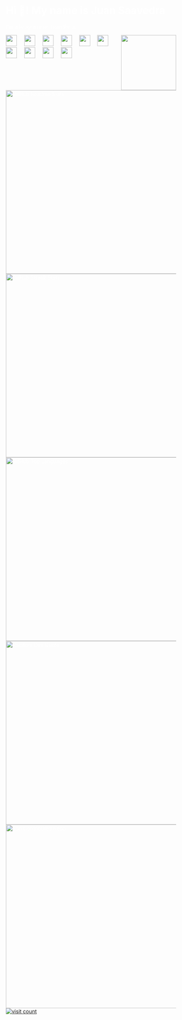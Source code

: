 <!-- Asegúrate de colocar el GIF en una ubicación visible y apropiada dentro de tu README -->
<div style="position: relative; background: url('https://github.com/JaspCode/JaspCode/blob/main/images/fondo.gif') no-repeat center center fixed; background-size: cover; padding: 20px; color: white;">

  <!-- Contenido del README -->
  <h1>Hi 👋! My name is Juan Saavedra</h1>
  <p>I'm a Programmer from Peru.</p>
  
  <!-- Inserta el GIF animado -->
  <img align="right" height="150" src="https://i.imgflip.com/65efzo.gif" />
  
  <!-- Tech Stack -->
  <div align="left">
    <img src="https://cdn.jsdelivr.net/gh/devicons/devicon/icons/javascript/javascript-original.svg" height="30" alt="javascript logo" />
    <img width="12" />
    <img src="https://cdn.jsdelivr.net/gh/devicons/devicon/icons/html5/html5-original.svg" height="30" alt="html5 logo" />
    <img width="12" />
    <img src="https://cdn.jsdelivr.net/gh/devicons/devicon/icons/css3/css3-original.svg" height="30" alt="css3 logo" />
    <img width="12" />
    <img src="https://cdn.jsdelivr.net/gh/devicons/devicon/icons/python/python-original.svg" height="30" alt="python logo" />
    <img width="12" />
    <img src="https://cdn.jsdelivr.net/gh/devicons/devicon/icons/csharp/csharp-original.svg" height="30" alt="csharp logo" />
    <img width="12" />
    <img src="https://cdn.jsdelivr.net/gh/devicons/devicon/icons/php/php-original.svg" height="30" alt="php logo" />
    <img width="12" />
    <img src="https://cdn.jsdelivr.net/gh/devicons/devicon/icons/nodejs/nodejs-original.svg" height="30" alt="nodejs logo" />
    <img width="12" />
    <img src="https://cdn.jsdelivr.net/gh/devicons/devicon/icons/mysql/mysql-original.svg" height="30" alt="mysql logo" />
    <img width="12" />
    <img src="https://cdn.jsdelivr.net/gh/devicons/devicon/icons/java/java-original.svg" height="30" alt="java logo" />
    <img width="12" />
    <img src="https://cdn.jsdelivr.net/gh/devicons/devicon/icons/mongodb/mongodb-original.svg" height="30" alt="mongodb logo" />
  </div>
  
  <!-- GitHub Stats -->
  <div>
    <img src="https://github-readme-stats.vercel.app/api?username=JaspCode&theme=dark&hide_border=false&include_all_commits=false&count_private=false" width="500" alt="GitHub Readme Stats" />
    <img src="https://github-readme-streak-stats.herokuapp.com/?user=JaspCode&theme=dark&hide_border=false" width="500" alt="GitHub Streak Stats" />
    <img src="https://github-readme-stats.vercel.app/api/top-langs/?username=JaspCode&theme=dark&hide_border=false&include_all_commits=false&count_private=false&layout=compact" width="500" alt="GitHub Top Languages" />
  </div>
  
  <!-- Random Dev Quote -->
  <div>
    <img src="https://quotes-github-readme.vercel.app/api?type=horizontal&theme=dark" width="500" alt="Random Dev Quote" />
  </div>
  
  <!-- Top Contributed Repo -->
  <div>
    <img src="https://github-contributor-stats.vercel.app/api?username=JaspCode&limit=5&theme=dark&combine_all_yearly_contributions=true" width="500" alt="Top Contributed Repo" />
  </div>

  <!-- Visit Count -->
  <div>
    <a href="https://visitcount.itsvg.in">
      <img src="https://visitcount.itsvg.in/api?id=JaspCode&icon=0&color=4" alt="visit count" />
    </a>
  </div>

</div>
